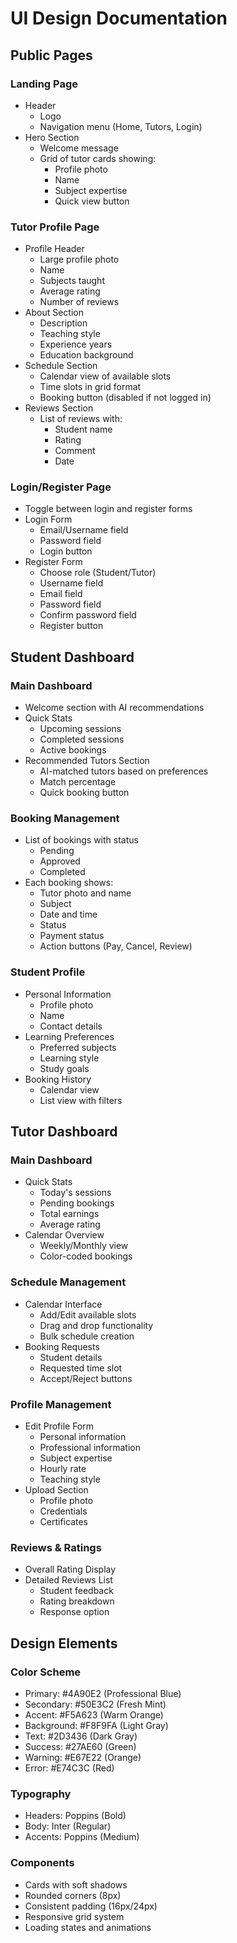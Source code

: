 # UI Design Documentation

## Public Pages

### Landing Page
- Header
  - Logo
  - Navigation menu (Home, Tutors, Login)
- Hero Section
  - Welcome message
  - Grid of tutor cards showing:
    - Profile photo
    - Name
    - Subject expertise
    - Quick view button

### Tutor Profile Page
- Profile Header
  - Large profile photo
  - Name
  - Subjects taught
  - Average rating
  - Number of reviews
- About Section
  - Description
  - Teaching style
  - Experience years
  - Education background
- Schedule Section
  - Calendar view of available slots
  - Time slots in grid format
  - Booking button (disabled if not logged in)
- Reviews Section
  - List of reviews with:
    - Student name
    - Rating
    - Comment
    - Date

### Login/Register Page
- Toggle between login and register forms
- Login Form
  - Email/Username field
  - Password field
  - Login button
- Register Form
  - Choose role (Student/Tutor)
  - Username field
  - Email field
  - Password field
  - Confirm password field
  - Register button

## Student Dashboard

### Main Dashboard
- Welcome section with AI recommendations
- Quick Stats
  - Upcoming sessions
  - Completed sessions
  - Active bookings
- Recommended Tutors Section
  - AI-matched tutors based on preferences
  - Match percentage
  - Quick booking button

### Booking Management
- List of bookings with status
  - Pending
  - Approved
  - Completed
- Each booking shows:
  - Tutor photo and name
  - Subject
  - Date and time
  - Status
  - Payment status
  - Action buttons (Pay, Cancel, Review)

### Student Profile
- Personal Information
  - Profile photo
  - Name
  - Contact details
- Learning Preferences
  - Preferred subjects
  - Learning style
  - Study goals
- Booking History
  - Calendar view
  - List view with filters

## Tutor Dashboard

### Main Dashboard
- Quick Stats
  - Today's sessions
  - Pending bookings
  - Total earnings
  - Average rating
- Calendar Overview
  - Weekly/Monthly view
  - Color-coded bookings

### Schedule Management
- Calendar Interface
  - Add/Edit available slots
  - Drag and drop functionality
  - Bulk schedule creation
- Booking Requests
  - Student details
  - Requested time slot
  - Accept/Reject buttons

### Profile Management
- Edit Profile Form
  - Personal information
  - Professional information
  - Subject expertise
  - Hourly rate
  - Teaching style
- Upload Section
  - Profile photo
  - Credentials
  - Certificates

### Reviews & Ratings
- Overall Rating Display
- Detailed Reviews List
  - Student feedback
  - Rating breakdown
  - Response option

## Design Elements

### Color Scheme
- Primary: #4A90E2 (Professional Blue)
- Secondary: #50E3C2 (Fresh Mint)
- Accent: #F5A623 (Warm Orange)
- Background: #F8F9FA (Light Gray)
- Text: #2D3436 (Dark Gray)
- Success: #27AE60 (Green)
- Warning: #E67E22 (Orange)
- Error: #E74C3C (Red)

### Typography
- Headers: Poppins (Bold)
- Body: Inter (Regular)
- Accents: Poppins (Medium)

### Components
- Cards with soft shadows
- Rounded corners (8px)
- Consistent padding (16px/24px)
- Responsive grid system
- Loading states and animations
